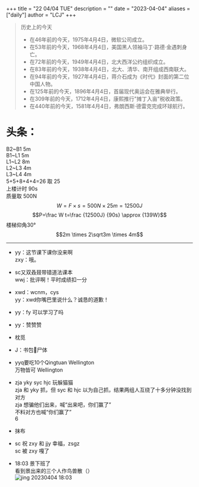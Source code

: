 +++
title = "22 04/04 TUE"
description = ""
date = "2023-04-04"
aliases = ["daily"]
author = "LCJ"
+++

> 历史上的今天
> - 在46年前的今天，1975年4月4日，微软公司成立。
> - 在53年前的今天，1968年4月4日，美国黑人领袖马丁·路德·金遇刺身亡。
> - 在72年前的今天，1949年4月4日，北大西洋公约组织成立。
> - 在83年前的今天，1938年4月4日，北大、清华、南开组成西南联大。
> - 在94年前的今天，1927年4月4日，蒋介石成为《时代》封面的第二位中国人物。
> - 在125年前的今天，1896年4月4日，首届现代奥运会在雅典举行。
> - 在309年前的今天，1712年4月4日，康熙推行"摊丁入亩"税收政策。
> - 在440年前的今天，1581年4月4日，弗朗西斯·德雷克完成环球航行。

# 头条：
B2~B1 5m  
B1~L1 5m  
L1~L2 8m  
L2~L3 4m  
L3~L4 4m  
5+5+8+4+4=26 取 25  
上楼计时 90s  
质量取 500N  
$$W= F \times s = 500N \times 25m =  12500J$$
$$P=\frac W t=\frac {12500J} {90s} \approx {139W}$$
楼梯仰角30°  
$$2m \times 2\sqrt3m \times 4m$$

---

- yy：这节课下课你没来啊  
zxy：哦。

- sc又双叒叕带错道法课本  
wwj：批评啊！平时成绩扣一分

- xwd：wcnm，cys  
yy：xwd你嘴巴里说什么？诚恳的道歉！

- yy：fy 可以学习了吗

- yy：赞赞赞

- 枕觅

- J：书包🎒尸体

- yyq要吃10个Qingtuan Wellington  
万物皆可 Wellington

- zja yky syc hjc 玩躲猫猫  
zja 和 yky 抓，但 syc 和 hjc 以为自己抓，结果两组人互绕了十多分钟没找到对方  
zja 想骗他们出来，喊“出来吧，你们赢了”  
不料对方也喊“你们赢了”  
6

- 抹布

- sc 祝 zxy 和 jjy 幸福，zsgz  
sc 被 zxy 嘎了

- 18:03 景下班了  
看到景出来的三个人作鸟兽散（）  
![jing 20230404 18:03](https://cdn.xalaok.top/images/sbdaily/2023/04/04/jing202304041803.jpg)